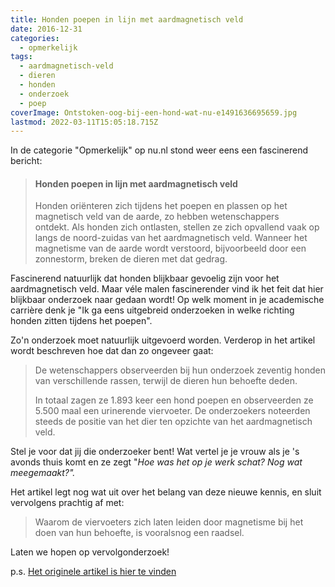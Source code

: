 ```yaml
---
title: Honden poepen in lijn met aardmagnetisch veld
date: 2016-12-31
categories:
  - opmerkelijk
tags:
  - aardmagnetisch-veld
  - dieren
  - honden
  - onderzoek
  - poep
coverImage: Ontstoken-oog-bij-een-hond-wat-nu-e1491636695659.jpg
lastmod: 2022-03-11T15:05:18.715Z
---
```


In de categorie "Opmerkelijk" op nu.nl stond weer eens een fascinerend bericht:

> #### Honden poepen in lijn met aardmagnetisch veld
> 
> Honden oriënteren zich tijdens het poepen en plassen op het magnetisch veld van de aarde, zo hebben wetenschappers ontdekt. Als honden zich ontlasten, stellen ze zich opvallend vaak op langs de noord-zuidas van het aardmagnetisch veld. Wanneer het magnetisme van de aarde wordt verstoord, bijvoorbeeld door een zonnestorm, breken de dieren met dat gedrag.

Fascinerend natuurlijk dat honden blijkbaar gevoelig zijn voor het aardmagnetisch veld. Maar véle malen fascinerender vind ik het feit dat hier blijkbaar onderzoek naar gedaan wordt! Op welk moment in je academische carrière denk je "Ik ga eens uitgebreid onderzoeken in welke richting honden zitten tijdens het poepen".

Zo'n onderzoek moet natuurlijk uitgevoerd worden. Verderop in het artikel wordt beschreven hoe dat dan zo ongeveer gaat:

> De wetenschappers observeerden bij hun onderzoek zeventig honden van verschillende rassen, terwijl de dieren hun behoefte deden.
> 
> In totaal zagen ze 1.893 keer een hond poepen en observeerden ze 5.500 maal een urinerende viervoeter. De onderzoekers noteerden steeds de positie van het dier ten opzichte van het aardmagnetisch veld.

Stel je voor dat jij die onderzoeker bent! Wat vertel je je vrouw als je 's avonds thuis komt en ze zegt "_Hoe was het op je werk schat? Nog wat meegemaakt?"._

Het artikel legt nog wat uit over het belang van deze nieuwe kennis, en sluit vervolgens prachtig af met:

> Waarom de viervoeters zich laten leiden door magnetisme bij het doen van hun behoefte, is vooralsnog een raadsel.

Laten we hopen op vervolgonderzoek!

p.s. [Het originele artikel is hier te vinden](https://www.nu.nl/wetenschap/3667245/honden-poepen-in-lijn-met-aardmagnetisch-veld.html)
